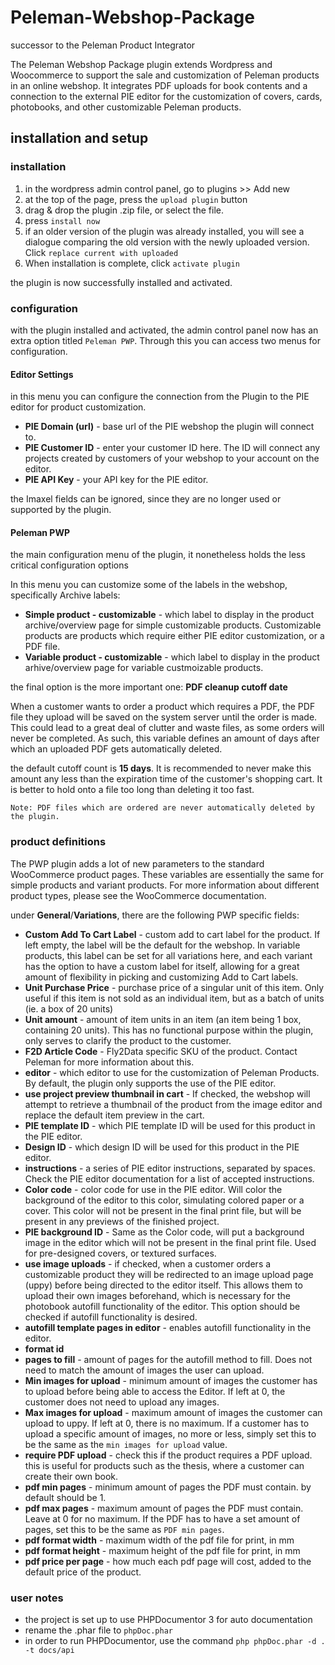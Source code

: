 # Peleman-Webshop-Package
successor to the Peleman Product Integrator

The Peleman Webshop Package plugin extends Wordpress and Woocommerce to support the sale and customization of Peleman products in an online webshop. It integrates PDF uploads for book contents and a connection to the external PIE editor for the customization of covers, cards, photobooks, and other customizable Peleman products.

## installation and setup
### installation
1) in the wordpress admin control panel, go to plugins >> Add new
2) at the top of the page, press the `upload plugin` button
3) drag & drop the plugin .zip file, or select the file.
4) press `install now`
5) if an older version of the plugin was already installed, you will see a dialogue comparing the old version with the newly uploaded version. Click  `replace current with uploaded`
6) When installation is complete, click `activate plugin`

the plugin is now successfully installed and activated.
### configuration
with the plugin installed and activated, the admin control panel now has an extra option titled `Peleman PWP`. Through this you can access two menus for configuration.
#### Editor Settings
in this menu you can configure the connection from the Plugin to the PIE editor for product customization.
* **PIE Domain (url)** - base url of the PIE webshop the plugin will connect to.
* **PIE Customer ID** - enter your customer ID here. The ID will connect any projects created by customers of your webshop to your account on the editor.
* **PIE API Key** - your API key for the PIE editor.

the Imaxel fields can be ignored, since they are no longer used or supported by the plugin.

#### Peleman PWP
the main configuration menu of the plugin, it nonetheless holds the less critical configuration options

In this menu you can customize some of the labels in the webshop, specifically Archive labels:
* **Simple product - customizable** - which label to display in the product archive/overview page for simple customizable products. Customizable products are products which require either PIE editor customization, or a PDF file.
* **Variable product - customizable** - which label to display in the product arhive/overview page for variable custmoizable products.

the final option is the more important one: **PDF cleanup cutoff date**

When a customer wants to order a product which requires a PDF, the PDF file they upload will be saved on the system server until the order is made. This could lead to a great deal of clutter and waste files, as some orders will never be completed. As such, this variable defines an amount of days after which an uploaded PDF gets automatically deleted.

the default cutoff count is **15 days**. It is recommended to never make this amount any less than the expiration time of the customer's shopping cart. It is better to hold onto a file too long than deleting it too fast.

    Note: PDF files which are ordered are never automatically deleted by the plugin.


### product definitions
The PWP plugin adds a lot of new parameters to the standard WooCommerce product pages. These variables are essentially the same for simple products and variant products. For more information about different product types, please see the WooCommerce documentation.

under **General**/**Variations**, there are the following PWP specific fields:
* **Custom Add To Cart Label** - custom add to cart label for the product. If left empty, the label will be the default for the webshop. In variable products, this label can be set for all variations here, and each variant has the option to have a custom label for itself, allowing for a great amount of flexibility in picking and customizing Add to Cart labels.
* **Unit Purchase Price** - purchase price of a singular unit of this item. Only useful if this item is not sold as an individual item, but as a batch of units (ie. a box of 20 units)
* **Unit amount** - amount of item units in an item (an item being 1 box, containing 20 units). This has no functional purpose within the plugin, only serves to clarify the product to the customer.
* **F2D Article Code** - Fly2Data specific SKU of the product. Contact Peleman for more information about this.
* **editor** - which editor to use for the customization of Peleman Products. By default, the plugin only supports the use of the PIE editor.
* **use project preview thumbnail in cart** - If checked, the webshop will attempt to retrieve a thumbnail of the product from the image editor and replace the default item preview in the cart.
* **PIE template ID** - which PIE template ID will be used for this product in the PIE editor.
* **Design ID** - which design ID will be used for this product in the PIE editor.
* **instructions** - a series of PIE editor instructions, separated by spaces. Check the PIE editor documentation for a list of accepted instructions.
* **Color code** - color code for use in the PIE editor. Will color the background of the editor to this color, simulating colored paper or a cover. This color will not be present in the final print file, but will be present in any previews of the finished project.
* **PIE background ID** - Same as the Color code, will put a background image in the editor which will not be present in the final print file. Used for pre-designed covers, or textured surfaces.
* **use image uploads** - if checked, when a customer orders a customizable product they will be redirected to an image upload page (uppy) before being directed to the editor itself. This allows them to upload their own images beforehand, which is necessary for the photobook autofill functionality of the editor. This option should be checked if autofill functionality is desired.
*  **autofill template pages in editor** - enables autofill functionality in the editor. 
*  **format id**
*  **pages to fill** - amount of pages for the autofill method to fill. Does not need to match the amount of images the user can upload.
*  **Min images for upload** - minimum amount of images the customer has to upload before being able to access the Editor. If left at 0, the customer does not need to upload any images.
*  **Max images for upload** - maximum amount of images the customer can upload to uppy. If left at 0, there is no maximum. If a customer has to upload a specific amount of images, no more or less, simply set this to be the same as the `min images for upload` value.
*  **require PDF upload** - check this if the product requires a PDF upload. this is useful for products such as the thesis, where a customer can create their own book.
*  **pdf min pages** - minimum amount of pages the PDF must contain. by default should be 1.
*  **pdf max pages** - maximum amount of pages the PDF must contain. Leave at 0 for no maximum. If the PDF has to have a set amount of pages, set this to be the same as `PDF min pages`.
*  **pdf format width** - maximum width of the pdf file for print, in mm
*  **pdf format height** - maximum height of the pdf file for print, in mm
*  **pdf price per page** - how much each pdf page will cost, added to the default price of the product.

### user notes
* the project is set up to use PHPDocumentor 3 for auto documentation
* rename the .phar file to `phpDoc.phar`
* in order to run PHPDocumentor, use the command `php phpDoc.phar -d . -t docs/api`
